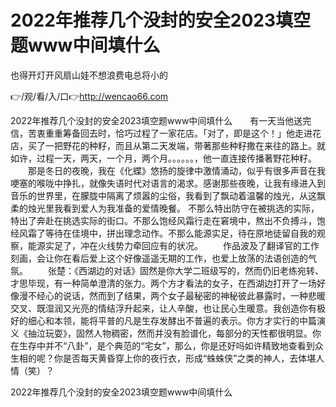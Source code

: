 # 2022年推荐几个没封的安全2023填空题www中间填什么
也得开灯开风扇山娃不想浪费电总将小的

👉/观/看/入/口👉http://wencao66.com

2022年推荐几个没封的安全2023填空题www中间填什么　　有一天当他送完信，苦衷重重筹备回去时，恰巧过程了一家花店。「对了，即是这个！」他走进花店，买了一把野花的种籽，而且从第二天发端，带著那些种籽撒在来往的路上。就如许，过程一天，两天，一个月，两个月。。。。。。，他一直连接传播著野花种籽。
　　那是冬日的夜晚，我在《化蝶》悠扬的旋律中激情涌动，似乎有很多声音在我哽塞的喉咙中挣扎，就像失语时代对语言的渴求。感谢那些夜晚，让我有缘进入到音乐的世界里，在朦胧中隔离了烦嚣的尘俗，我看到了飘动着温馨的烛光，从这飘柔的烛光里我看到爱人为我准备的爱情晚餐。
不那么特出防守在被挑选的实际，特出了奔赴在挑选实际的街口。不那么饱经风霜行走在窘境中，熬出不负搏斗，饱经风霜了等待在佳境中，拼出理念动作。不那么能源实足，待在原地徒留自我的观察，能源实足了，冲在火线势力牵回应有的状况。
　　作品波及了翻译官的工作刻画，会让你在看后爱上这个好像遥遥无期的工作，也爱上放荡的法语创造的气氛。
　　张楚：《西湖边的对话》固然是你大学二班级写的，然而仍旧老练宛转、才思毕现，有一种简单澄清的张力。两个方才看法的女子，在西湖边打开了一场好像漫不经心的说话，然而到了结果，两个女子最秘密的神秘彼此暴露时，一种悲暖交叉、既湿润又光亮的情结浮升起来，让人辛酸，也让民心生暖意。我创造你有极好的细心和本领，能将平普的凡是生存发酵出不普遍的表示。你方才实行的中篇演义《抽泣玩耍》，固然人物稠密，然而并没有脸谱化，每部分的天性都很明显。你在生存中并不“八卦”，是个典范的“宅女”，那么，你是还好吗如许精致地查看到众生相的呢？你是否每天黄昏穿上你的夜行衣，形成“蛛蛛侠”之类的神人，去体堪人情（笑）？

2022年推荐几个没封的安全2023填空题www中间填什么
